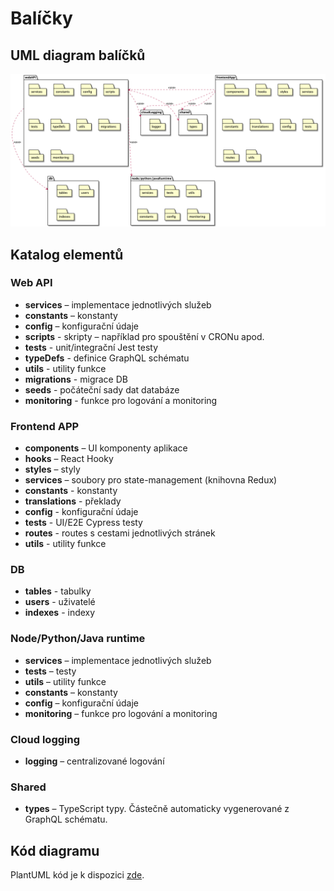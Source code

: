 # Balíčky

## UML diagram balíčků

![Packages diagram](/assets/diagrams/out/soa/packages/packages.png)

## Katalog elementů

### Web API

- **services** – implementace jednotlivých služeb
- **constants** – konstanty
- **config** – konfigurační údaje
- **scripts** - skripty – například pro spouštění v CRONu apod.
- **tests** - unit/integrační Jest testy
- **typeDefs** - definice GraphQL schématu
- **utils** - utility funkce
- **migrations** - migrace DB
- **seeds** - počáteční sady dat databáze
- **monitoring** - funkce pro logování a monitoring

### Frontend APP

- **components** – UI komponenty aplikace
- **hooks** – React Hooky
- **styles** – styly
- **services** – soubory pro state-management (knihovna Redux)
- **constants** - konstanty
- **translations** - překlady
- **config** - konfigurační údaje
- **tests** - UI/E2E Cypress testy
- **routes** - routes s cestami jednotlivých stránek
- **utils** - utility funkce

### DB

- **tables** - tabulky
- **users** - uživatelé
- **indexes** - indexy

### Node/Python/Java runtime

- **services** – implementace jednotlivých služeb
- **tests** – testy
- **utils** – utility funkce
- **constants** – konstanty
- **config** – konfigurační údaje
- **monitoring** – funkce pro logování a monitoring

### Cloud logging

- **logging** – centralizované logování

### Shared

- **types** – TypeScript typy. Částečně automaticky vygenerované z GraphQL schématu.

## Kód diagramu

PlantUML kód je k dispozici [zde](/assets/diagrams/src/soa/packages.puml).
